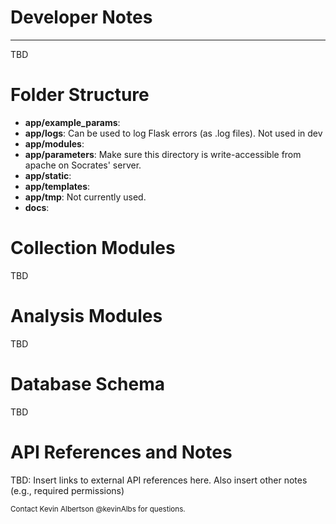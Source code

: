 # Developer Notes #

------
TBD 

# Folder Structure # 

- **app/example_params**: 
- **app/logs**: Can be used to log Flask errors (as .log files). Not used in dev
- **app/modules**:
- **app/parameters**: Make sure this directory is write-accessible from apache on Socrates' server.
- **app/static**:
- **app/templates**:
- **app/tmp**: Not currently used.
- **docs**:


# Collection Modules #

TBD

# Analysis Modules #

TBD 

# Database Schema #

TBD

# API References and Notes #

TBD: Insert links to external API references here. Also insert other notes (e.g., required permissions)

<small>Contact Kevin Albertson @kevinAlbs for questions.</small>
